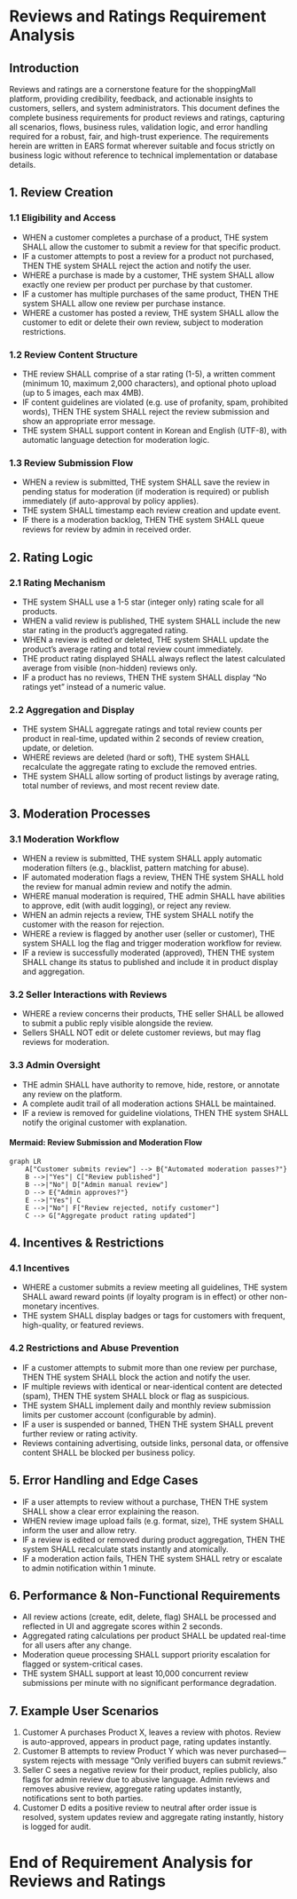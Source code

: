 # Reviews and Ratings Requirement Analysis

## Introduction
Reviews and ratings are a cornerstone feature for the shoppingMall platform, providing credibility, feedback, and actionable insights to customers, sellers, and system administrators. This document defines the complete business requirements for product reviews and ratings, capturing all scenarios, flows, business rules, validation logic, and error handling required for a robust, fair, and high-trust experience. The requirements herein are written in EARS format wherever suitable and focus strictly on business logic without reference to technical implementation or database details.

## 1. Review Creation
### 1.1 Eligibility and Access
- WHEN a customer completes a purchase of a product, THE system SHALL allow the customer to submit a review for that specific product.
- IF a customer attempts to post a review for a product not purchased, THEN THE system SHALL reject the action and notify the user.
- WHERE a purchase is made by a customer, THE system SHALL allow exactly one review per product per purchase by that customer.
- IF a customer has multiple purchases of the same product, THEN THE system SHALL allow one review per purchase instance.
- WHERE a customer has posted a review, THE system SHALL allow the customer to edit or delete their own review, subject to moderation restrictions.

### 1.2 Review Content Structure
- THE review SHALL comprise of a star rating (1-5), a written comment (minimum 10, maximum 2,000 characters), and optional photo upload (up to 5 images, each max 4MB).
- IF content guidelines are violated (e.g. use of profanity, spam, prohibited words), THEN THE system SHALL reject the review submission and show an appropriate error message.
- THE system SHALL support content in Korean and English (UTF-8), with automatic language detection for moderation logic.

### 1.3 Review Submission Flow
- WHEN a review is submitted, THE system SHALL save the review in pending status for moderation (if moderation is required) or publish immediately (if auto-approval by policy applies).
- THE system SHALL timestamp each review creation and update event.
- IF there is a moderation backlog, THEN THE system SHALL queue reviews for review by admin in received order.

## 2. Rating Logic
### 2.1 Rating Mechanism
- THE system SHALL use a 1-5 star (integer only) rating scale for all products.
- WHEN a valid review is published, THE system SHALL include the new star rating in the product’s aggregated rating.
- WHEN a review is edited or deleted, THE system SHALL update the product’s average rating and total review count immediately.
- THE product rating displayed SHALL always reflect the latest calculated average from visible (non-hidden) reviews only.
- IF a product has no reviews, THEN THE system SHALL display “No ratings yet” instead of a numeric value.

### 2.2 Aggregation and Display
- THE system SHALL aggregate ratings and total review counts per product in real-time, updated within 2 seconds of review creation, update, or deletion.
- WHERE reviews are deleted (hard or soft), THE system SHALL recalculate the aggregate rating to exclude the removed entries.
- THE system SHALL allow sorting of product listings by average rating, total number of reviews, and most recent review date.

## 3. Moderation Processes
### 3.1 Moderation Workflow
- WHEN a review is submitted, THE system SHALL apply automatic moderation filters (e.g., blacklist, pattern matching for abuse).
- IF automated moderation flags a review, THEN THE system SHALL hold the review for manual admin review and notify the admin.
- WHERE manual moderation is required, THE admin SHALL have abilities to approve, edit (with audit logging), or reject any review.
- WHEN an admin rejects a review, THE system SHALL notify the customer with the reason for rejection.
- WHERE a review is flagged by another user (seller or customer), THE system SHALL log the flag and trigger moderation workflow for review.
- IF a review is successfully moderated (approved), THEN THE system SHALL change its status to published and include it in product display and aggregation.

### 3.2 Seller Interactions with Reviews
- WHERE a review concerns their products, THE seller SHALL be allowed to submit a public reply visible alongside the review.
- Sellers SHALL NOT edit or delete customer reviews, but may flag reviews for moderation.

### 3.3 Admin Oversight
- THE admin SHALL have authority to remove, hide, restore, or annotate any review on the platform.
- A complete audit trail of all moderation actions SHALL be maintained.
- IF a review is removed for guideline violations, THEN THE system SHALL notify the original customer with explanation.

#### Mermaid: Review Submission and Moderation Flow
```mermaid
graph LR
    A["Customer submits review"] --> B{"Automated moderation passes?"}
    B -->|"Yes"| C["Review published"]
    B -->|"No"| D["Admin manual review"]
    D --> E{"Admin approves?"}
    E -->|"Yes"| C
    E -->|"No"| F["Review rejected, notify customer"]
    C --> G["Aggregate product rating updated"]
```

## 4. Incentives & Restrictions
### 4.1 Incentives
- WHERE a customer submits a review meeting all guidelines, THE system SHALL award reward points (if loyalty program is in effect) or other non-monetary incentives.
- THE system SHALL display badges or tags for customers with frequent, high-quality, or featured reviews.

### 4.2 Restrictions and Abuse Prevention
- IF a customer attempts to submit more than one review per purchase, THEN THE system SHALL block the action and notify the user.
- IF multiple reviews with identical or near-identical content are detected (spam), THEN THE system SHALL block or flag as suspicious.
- THE system SHALL implement daily and monthly review submission limits per customer account (configurable by admin).
- IF a user is suspended or banned, THEN THE system SHALL prevent further review or rating activity.
- Reviews containing advertising, outside links, personal data, or offensive content SHALL be blocked per business policy.

## 5. Error Handling and Edge Cases
- IF a user attempts to review without a purchase, THEN THE system SHALL show a clear error explaining the reason.
- WHEN review image upload fails (e.g. format, size), THE system SHALL inform the user and allow retry.
- IF a review is edited or removed during product aggregation, THEN THE system SHALL recalculate stats instantly and atomically.
- IF a moderation action fails, THEN THE system SHALL retry or escalate to admin notification within 1 minute.

## 6. Performance & Non-Functional Requirements
- All review actions (create, edit, delete, flag) SHALL be processed and reflected in UI and aggregate scores within 2 seconds.
- Aggregated rating calculations per product SHALL be updated real-time for all users after any change.
- Moderation queue processing SHALL support priority escalation for flagged or system-critical cases.
- THE system SHALL support at least 10,000 concurrent review submissions per minute with no significant performance degradation.

## 7. Example User Scenarios
1. Customer A purchases Product X, leaves a review with photos. Review is auto-approved, appears in product page, rating updates instantly.
2. Customer B attempts to review Product Y which was never purchased—system rejects with message “Only verified buyers can submit reviews.”
3. Seller C sees a negative review for their product, replies publicly, also flags for admin review due to abusive language. Admin reviews and removes abusive review, aggregate rating updates instantly, notifications sent to both parties.
4. Customer D edits a positive review to neutral after order issue is resolved, system updates review and aggregate rating instantly, history is logged for audit.

# End of Requirement Analysis for Reviews and Ratings
